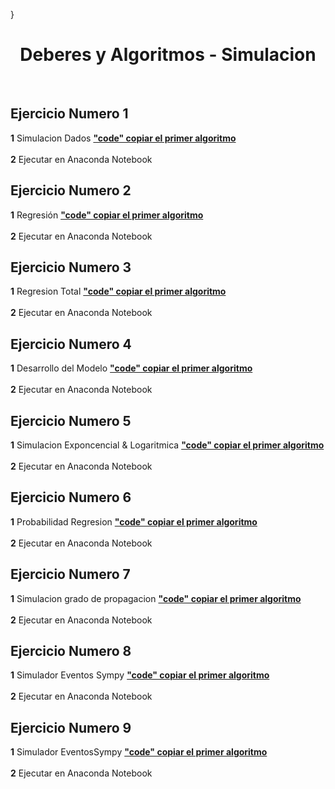 
}<H1 align="center"> Deberes y Algoritmos - Simulacion  </H1>
 <br>
 
## Ejercicio  Numero 1
**1** Simulacion Dados [**"code" copiar el primer algoritmo**](https://github.com/jcuyaguari/Simulacion/blob/main/1.Pr%C3%A1cticaDados.ipynb)  <br>     
**2** Ejecutar en Anaconda Notebook

## Ejercicio  Numero 2
**1** Regresión [**"code" copiar el primer algoritmo**](https://github.com/jcuyaguari/Simulacion/blob/main/2.Pr%C3%A1cticaRegresi%C3%B3n.ipynb)  <br>     
**2** Ejecutar en Anaconda Notebook

## Ejercicio  Numero 3
**1** Regresion Total [**"code" copiar el primer algoritmo**](https://github.com/jcuyaguari/Simulacion/blob/main/3.RegresionTotal.ipynb)  <br>     
**2** Ejecutar en Anaconda Notebook

## Ejercicio  Numero 4
**1** Desarrollo del Modelo [**"code" copiar el primer algoritmo**](https://github.com/jcuyaguari/Simulacion/blob/main/4.Desarrollo%20del%20Modelo.ipynb)  <br>     
**2** Ejecutar en Anaconda Notebook

## Ejercicio  Numero 5
**1** Simulacion Exponcencial & Logaritmica [**"code" copiar el primer algoritmo**](https://github.com/jcuyaguari/Simulacion/blob/main/5.RegresionTotal%20-%20modeloExponencial%26Polinomial.ipynb)  <br>     
**2** Ejecutar en Anaconda Notebook

## Ejercicio  Numero 6
**1** Probabilidad Regresion [**"code" copiar el primer algoritmo**](https://github.com/jcuyaguari/Simulacion/blob/main/6.ProbabilidadRegresion.ipynb)  <br>     
**2** Ejecutar en Anaconda Notebook

## Ejercicio  Numero 7
**1** Simulacion grado de propagacion [**"code" copiar el primer algoritmo**](https://github.com/jcuyaguari/Simulacion/blob/main/7.SimulacionContactosR0.ipynb)  <br>     
**2** Ejecutar en Anaconda Notebook

## Ejercicio  Numero 8
**1** Simulador Eventos Sympy [**"code" copiar el primer algoritmo**](https://github.com/jcuyaguari/Simulacion/blob/main/8.SimuladorEventosSympyParte1.ipynb)  <br>     
**2** Ejecutar en Anaconda Notebook

## Ejercicio  Numero 9
**1** Simulador EventosSympy  [**"code" copiar el primer algoritmo**](https://github.com/jcuyaguari/Simulacion/blob/main/9.SimuladorEventosSympyParte2.ipynb)  <br>     
**2** Ejecutar en Anaconda Notebook
